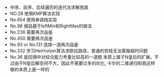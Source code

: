 * 中序、前序、后续遍历的迭代法求解思路
* NO.28 使用KMP算法实现
* No.654 使用单调栈实现
* No.98 细品基于leftMin和RightMax的做法
* No.236 需要再次品鉴
* No.450 需要再次品鉴
* No.93 or No.131 选择一道再次品鉴
* No.332 学习Heirholzer算法求欧拉路径，普通的剪枝无法客服超时问题
* No.36 是回溯中对综合能力考量比较高的一道题 本质上属于N皇后的扩展，不过由于N皇后解空间不大，因此不需要过多的优化; 卡尔的二维递归和我这样做的本质上是一样的